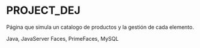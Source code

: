# PROJECT_DEJ
Página que simula un catalogo de productos y la gestión de cada elemento.

Java, JavaServer Faces, PrimeFaces, MySQL
